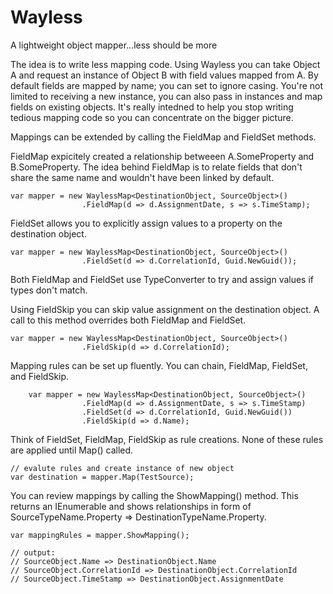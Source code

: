 # Wayless
A lightweight object mapper...less should be more

The idea is to write less mapping code. Using Wayless you can take Object A and request an instance of Object B with field values mapped from A. By default fields are mapped by name; you can set to ignore casing. You're not limited to receiving a new instance, you can also pass in instances and map fields on existing objects. It's really intedned to help you stop writing tedious mapping code so you can concentrate on the bigger picture.

Mappings can be extended by calling the FieldMap and FieldSet methods.  

FieldMap expicitely created a relationship betweeen A.SomeProperty and B.SomeProperty. The idea behind FieldMap is to relate fields that don't share the same name and wouldn't have been linked by default.

    var mapper = new WaylessMap<DestinationObject, SourceObject>()
                    .FieldMap(d => d.AssignmentDate, s => s.TimeStamp);

FieldSet allows you to explicitly assign values to a property on the destination object.

    var mapper = new WaylessMap<DestinationObject, SourceObject>()
                    .FieldSet(d => d.CorrelationId, Guid.NewGuid());
                    
Both FieldMap and FieldSet use TypeConverter to try and assign values if types don't match.  

Using FieldSkip you can skip value assignment on the destination object.  A call to this method overrides both FieldMap and FieldSet.

    var mapper = new WaylessMap<DestinationObject, SourceObject>()
                    .FieldSkip(d => d.CorrelationId);

Mapping rules can be set up fluently. You can chain, FieldMap, FieldSet, and FieldSkip.

        var mapper = new WaylessMap<DestinationObject, SourceObject>()
                    .FieldMap(d => d.AssignmentDate, s => s.TimeStamp)
                    .FieldSet(d => d.CorrelationId, Guid.NewGuid())
                    .FieldSkip(d => d.Name);

Think of FieldSet, FieldMap, FieldSkip as rule creations.  None of these rules are applied until Map() called.

    // evalute rules and create instance of new object
    var destination = mapper.Map(TestSource);

You can review mappings by calling the ShowMapping() method. This returns an IEnumerable<string> and shows relationships in form of SourceTypeName.Property => DestinationTypeName.Property.
                     
    var mappingRules = mapper.ShowMapping();
    
    // output:
    // SourceObject.Name => DestinationObject.Name
    // SourceObject.CorrelationId => DestinationObject.CorrelationId
    // SourceObject.TimeStamp => DestinationObject.AssignmentDate
